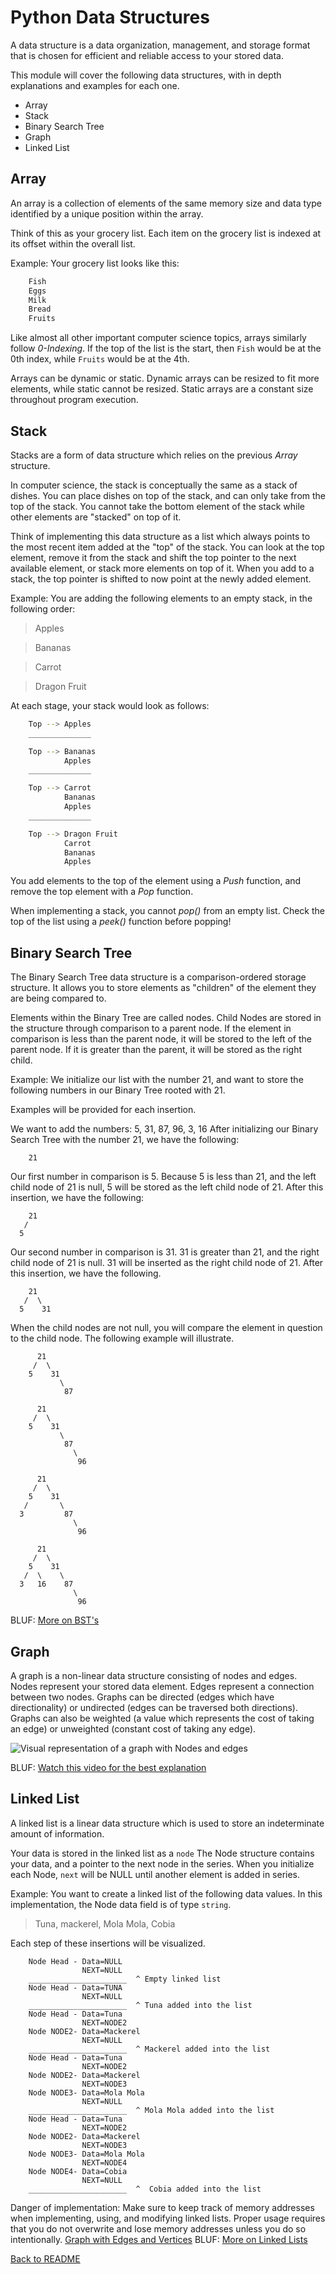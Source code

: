 # Python Data Structures

A data structure is a data organization, management, and storage format that is chosen for efficient and reliable access to your stored data. 

This module will cover the following data structures, with in depth explanations and examples for each one.

- Array
- Stack
- Binary Search Tree
- Graph
- Linked List

## Array

An array is a collection of elements of the same memory size and data type identified by a unique position within the array. 

Think of this as your grocery list. Each item on the grocery list is indexed at its offset within the overall list. 

Example: Your grocery list looks like this:

```sh
    Fish
    Eggs
    Milk
    Bread
    Fruits
```

Like almost all other important computer science topics, arrays similarly follow _0-Indexing_. If the top of the list is the start, then `Fish` would be at the 0th index, while `Fruits` would be at the 4th. 

Arrays can be dynamic or static. Dynamic arrays can be resized to fit more elements, while static cannot be resized. Static arrays are a constant size throughout program execution. 

## Stack

Stacks are a form of data structure which relies on the previous _Array_ structure.

In computer science, the stack is conceptually the same as a stack of dishes. You can place dishes on top of the stack, and can only take from the top of the stack. You cannot take the bottom element of the stack while other elements are "stacked" on top of it. 

Think of implementing this data structure as a list which always points to the most recent item added at the "top" of the stack. You can look at the top element, remove it from the stack and shift the top pointer to the next available element, or stack more elements on top of it. When you add to a stack, the top pointer is shifted to now point at the newly added element. 

Example: You are adding the following elements to an empty stack, in the following order:
> Apples

> Bananas

> Carrot

> Dragon Fruit

At each stage, your stack would look as follows:
```sh
    Top --> Apples
    ______________

    Top --> Bananas
            Apples
    ______________

    Top --> Carrot
            Bananas
            Apples
    ______________

    Top --> Dragon Fruit
            Carrot
            Bananas
            Apples
```
You add elements to the top of the element using a _Push_ function, and remove the top element with a _Pop_ function.

When implementing a stack, you cannot _pop()_ from an empty list. Check the top of the list using a _peek()_ function before popping!

## Binary Search Tree

The Binary Search Tree data structure is a comparison-ordered storage structure. It allows you to store elements as "children" of the element they are being compared to.

Elements within the Binary Tree are called nodes. Child Nodes are stored in the structure through comparison to a parent node. If the element in comparison is less than the parent node, it will be stored to the left of the parent node. If it is greater than the parent, it will be stored as the right child. 

Example: We initialize our list with the number 21, and want to store the following numbers in our Binary Tree rooted with 21.

Examples will be provided for each insertion.

We want to add the numbers: 5, 31, 87, 96, 3, 16
After initializing our Binary Search Tree with the number 21, we have the following:

```
    21
```

Our first number in comparison is 5. Because 5 is less than 21, and the left child node of 21 is null, 5 will be stored as the left child node of 21.
After this insertion, we have the following:

``` 
    21
   /
  5
```
Our second number in comparison is 31. 31 is greater than 21, and the right child node of 21 is null. 31 will be inserted as the right child node of 21.
After this insertion, we have the following.
``` 
    21
   /  \
  5    31
```

When the child nodes are not null, you will compare the element in question to the child node. The following example will illustrate. 

``` 
      21
     /  \
    5    31
           \ 
            87
```
``` 
      21
     /  \
    5    31
           \ 
            87
              \
               96
```
``` 
      21
     /  \ 
    5    31
   /       \ 
  3         87
              \
               96
```
``` 
      21
     /  \ 
    5    31
   /  \    \ 
  3   16    87
              \ 
               96
```

BLUF: [More on BST's](https://www.youtube.com/watch?v=pYT9F8_LFTM)

## Graph

A graph is a non-linear data structure consisting of nodes and edges. Nodes represent your stored data element. Edges represent a connection between two nodes. 
Graphs can be directed (edges which have directionality) or undirected (edges can be traversed both directions). Graphs can also be weighted (a value which represents the cost of taking an edge) or unweighted (constant cost of taking any edge).

![Visual representation of a graph with Nodes and edges](image.png)

BLUF: [Watch this video for the best explanation](https://www.youtube.com/watch?v=gXgEDyodOJU_)

## Linked List

A linked list is a linear data structure which is used to store an indeterminate amount of information. 

Your data is stored in the linked list as a `node` The Node structure contains your data, and a pointer to the next node in the series. When you initialize each Node, `next` will be NULL until another element is added in series. 

Example: You want to create a linked list of the following data values. In this implementation, the Node data field is of type `string`.

> Tuna, mackerel, Mola Mola, Cobia 

Each step of these insertions will be visualized.

```
    Node Head - Data=NULL
                NEXT=NULL
    ______________________  ^ Empty linked list
    Node Head - Data=TUNA
                NEXT=NULL
    ______________________  ^ Tuna added into the list
    Node Head - Data=Tuna
                NEXT=NODE2
    Node NODE2- Data=Mackerel
                NEXT=NULL
    ______________________  ^ Mackerel added into the list
    Node Head - Data=Tuna
                NEXT=NODE2
    Node NODE2- Data=Mackerel
                NEXT=NODE3
    Node NODE3- Data=Mola Mola
                NEXT=NULL
    ______________________  ^ Mola Mola added into the list
    Node Head - Data=Tuna
                NEXT=NODE2
    Node NODE2- Data=Mackerel
                NEXT=NODE3
    Node NODE3- Data=Mola Mola
                NEXT=NODE4
    Node NODE4- Data=Cobia
                NEXT=NULL
    ______________________  ^  Cobia added into the list
```

Danger of implementation: Make sure to keep track of memory addresses when implementing, using, and modifying linked lists. Proper usage requires that you do not overwrite and lose memory addresses unless you do so intentionally. 
[Graph with Edges and Vertices](image.png)
BLUF: [More on Linked Lists](https://www.youtube.com/watch?v=R9PTBwOzceo)

[Back to README](README.md)